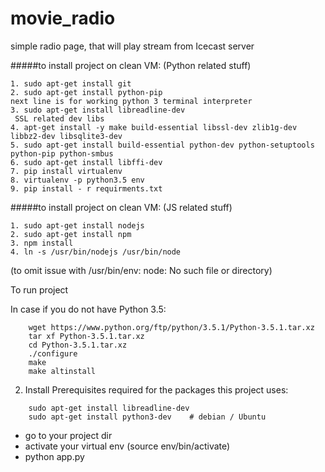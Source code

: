 # movie_radio
simple radio page, that will play stream from Icecast server

#####to install project on clean VM:
(Python related stuff)
```
1. sudo apt-get install git
2. sudo apt-get install python-pip
next line is for working python 3 terminal interpreter
3. sudo apt-get install libreadline-dev
 SSL related dev libs
4. apt-get install -y make build-essential libssl-dev zlib1g-dev libbz2-dev libsqlite3-dev
5. sudo apt-get install build-essential python-dev python-setuptools python-pip python-smbus
6. sudo apt-get install libffi-dev
7. pip install virtualenv
8. virtualenv -p python3.5 env
9. pip install - r requirments.txt
```
#####to install project on clean VM:
(JS related stuff)

```
1. sudo apt-get install nodejs
2. sudo apt-get install npm
3. npm install
4. ln -s /usr/bin/nodejs /usr/bin/node
```
(to omit issue with /usr/bin/env: node: No such file or directory) 

To run project

In case if you do not  have Python 3.5:
```
    wget https://www.python.org/ftp/python/3.5.1/Python-3.5.1.tar.xz
    tar xf Python-3.5.1.tar.xz
    cd Python-3.5.1.tar.xz
    ./configure
    make
    make altinstall
```
2. Install Prerequisites required for the packages this project uses:

```
    sudo apt-get install libreadline-dev 
    sudo apt-get install python3-dev    # debian / Ubuntu
```


- go to your project dir
- activate your virtual env
(source env/bin/activate)
- python app.py
 
